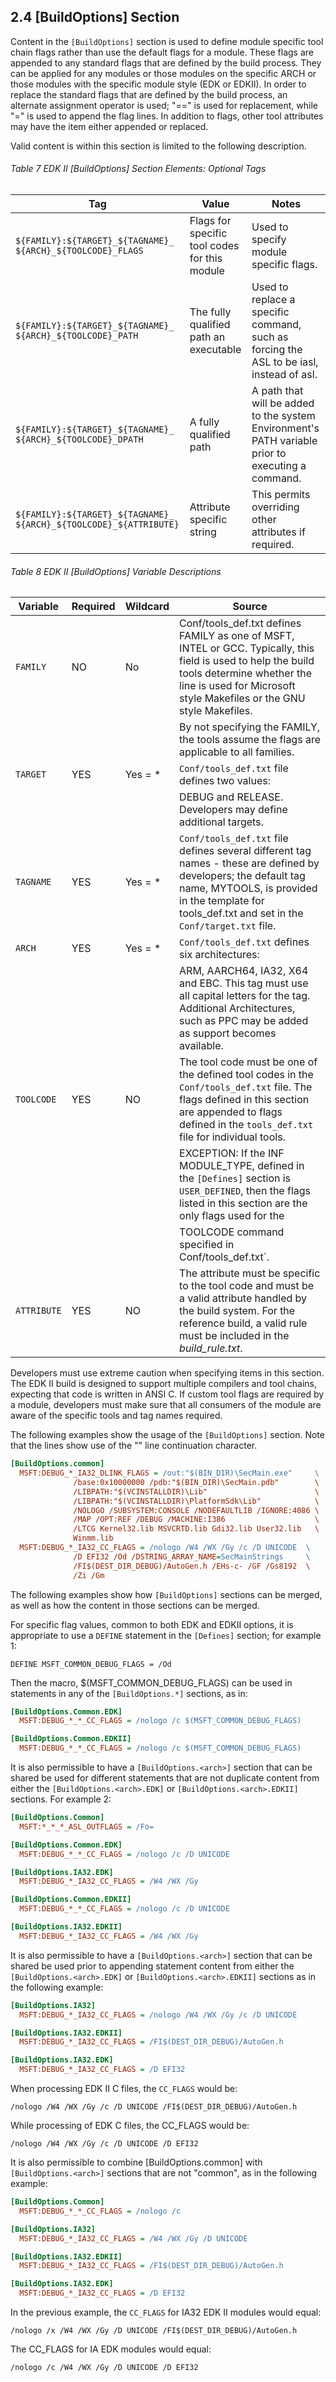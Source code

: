 <!--- @file
  2.4 [BuildOptions] Section

  Copyright (c) 2006-2017, Intel Corporation. All rights reserved.<BR>

  Redistribution and use in source (original document form) and 'compiled'
  forms (converted to PDF, epub, HTML and other formats) with or without
  modification, are permitted provided that the following conditions are met:

  1) Redistributions of source code (original document form) must retain the
     above copyright notice, this list of conditions and the following
     disclaimer as the first lines of this file unmodified.

  2) Redistributions in compiled form (transformed to other DTDs, converted to
     PDF, epub, HTML and other formats) must reproduce the above copyright
     notice, this list of conditions and the following disclaimer in the
     documentation and/or other materials provided with the distribution.

  THIS DOCUMENTATION IS PROVIDED BY TIANOCORE PROJECT "AS IS" AND ANY EXPRESS OR
  IMPLIED WARRANTIES, INCLUDING, BUT NOT LIMITED TO, THE IMPLIED WARRANTIES OF
  MERCHANTABILITY AND FITNESS FOR A PARTICULAR PURPOSE ARE DISCLAIMED. IN NO
  EVENT SHALL TIANOCORE PROJECT  BE LIABLE FOR ANY DIRECT, INDIRECT, INCIDENTAL,
  SPECIAL, EXEMPLARY, OR CONSEQUENTIAL DAMAGES (INCLUDING, BUT NOT LIMITED TO,
  PROCUREMENT OF SUBSTITUTE GOODS OR SERVICES; LOSS OF USE, DATA, OR PROFITS;
  OR BUSINESS INTERRUPTION) HOWEVER CAUSED AND ON ANY THEORY OF LIABILITY,
  WHETHER IN CONTRACT, STRICT LIABILITY, OR TORT (INCLUDING NEGLIGENCE OR
  OTHERWISE) ARISING IN ANY WAY OUT OF THE USE OF THIS DOCUMENTATION, EVEN IF
  ADVISED OF THE POSSIBILITY OF SUCH DAMAGE.

-->

## 2.4 [BuildOptions] Section

Content in the `[BuildOptions]` section is used to define module specific tool
chain flags rather than use the default flags for a module. These flags are
appended to any standard flags that are defined by the build process. They can
be applied for any modules or those modules on the specific ARCH or those
modules with the specific module style (EDK or EDKII). In order to replace the
standard flags that are defined by the build process, an alternate assignment
operator is used; "==" is used for replacement, while "=" is used to append
the flag lines. In addition to flags, other tool attributes may have the item
either appended or replaced.

Valid content is within this section is limited to the following description.

###### Table 7 EDK II [BuildOptions] Section Elements: Optional Tags

| Tag                                                              | Value                                         | Notes                                                                                             |
| ---------------------------------------------------------------- | --------------------------------------------- | ------------------------------------------------------------------------------------------------- |
| `${FAMILY}:${TARGET}_${TAGNAME}_` `${ARCH}_${TOOLCODE}_FLAGS`        | Flags for specific tool codes for this module | Used to specify module specific flags.                                                            |
| `${FAMILY}:${TARGET}_${TAGNAME}_` `${ARCH}_${TOOLCODE}_PATH`         | The fully qualified path an executable        | Used to replace a specific command, such as forcing the ASL to be iasl, instead of asl.           |
| `${FAMILY}:${TARGET}_${TAGNAME}_` `${ARCH}_${TOOLCODE}_DPATH`        | A fully qualified path                        | A path that will be added to the system Environment's PATH variable prior to executing a command. |
| `${FAMILY}:${TARGET}_${TAGNAME}_` `${ARCH}_${TOOLCODE}_${ATTRIBUTE}` | Attribute specific string                     | This permits overriding other attributes if required.                                             |

###### Table 8 EDK II [BuildOptions] Variable Descriptions

| Variable    | Required | Wildcard | Source                                                                                                                                                                                                               |
| ----------- | -------- | -------- | -------------------------------------------------------------------------------------------------------------------------------------------------------------------------------------------------------------------- |
| `FAMILY`    | NO       | No       | Conf/tools_def.txt defines FAMILY as one of MSFT, INTEL or GCC. Typically, this field is used to help the build tools determine whether the line is used for Microsoft style Makefiles or the GNU style Makefiles.   |
|             |          |          | By not specifying the FAMILY, the tools assume the flags are applicable to all families.                                                                                                                             |
| `TARGET`    | YES      | Yes = *  | `Conf/tools_def.txt` file defines two values:                                                                                                                                                                        |
|             |          |          | DEBUG and RELEASE. Developers may define additional targets.                                                                                                                                                         |
| `TAGNAME`   | YES      | Yes = *  | `Conf/tools_def.txt` file defines several different tag names - these are defined by developers; the default tag name, MYTOOLS, is provided in the template for tools_def.txt and set in the `Conf/target.txt` file. |
| `ARCH`      | YES      | Yes = *  | `Conf/tools_def.txt` defines six architectures:                                                                                                                                                                      |
|             |          |          | ARM, AARCH64, IA32, X64 and EBC. This tag must use all capital letters for the tag. Additional Architectures, such as PPC may be added as support becomes available.                                                 |
| `TOOLCODE`  | YES      | NO       | The tool code must be one of the defined tool codes in the `Conf/tools_def.txt` file. The flags defined in this section are appended to flags defined in the `tools_def.txt` file for individual tools.              |
|             |          |          | EXCEPTION: If the INF MODULE_TYPE, defined in the `[Defines]` section is `USER_DEFINED`, then the flags listed in this section are the only flags used for the                                                       |
|             |          |          | TOOLCODE command specified in Conf/tools_def.txt`.                                                                                                                                                                   |
| `ATTRIBUTE` | YES      | NO       | The attribute must be specific to the tool code and must be a valid attribute handled by the build system. For the reference build, a valid rule must be included in the _build_rule.txt_.                           |

Developers must use extreme caution when specifying items in this section. The
EDK II build is designed to support multiple compilers and tool chains,
expecting that code is written in ANSI C. If custom tool flags are required by
a module, developers must make sure that all consumers of the module are aware
of the specific tools and tag names required.

The following examples show the usage of the `[BuildOptions]` section. Note
that the lines show use of the "\" line continuation character.

```ini
[BuildOptions.common]
  MSFT:DEBUG_*_IA32_DLINK_FLAGS = /out:"$(BIN_DIR)\SecMain.exe"     \
              /base:0x10000000 /pdb:"$(BIN_DIR)\SecMain.pdb"        \
              /LIBPATH:"$(VCINSTALLDIR)\Lib"                        \
              /LIBPATH:"$(VCINSTALLDIR)\PlatformSdk\Lib"            \
              /NOLOGO /SUBSYSTEM:CONSOLE /NODEFAULTLIB /IGNORE:4086 \
              /MAP /OPT:REF /DEBUG /MACHINE:I386                    \
              /LTCG Kernel32.lib MSVCRTD.lib Gdi32.lib User32.lib   \
              Winmm.lib
  MSFT:DEBUG_*_IA32_CC_FLAGS = /nologo /W4 /WX /Gy /c /D UNICODE  \
              /D EFI32 /Od /DSTRING_ARRAY_NAME=SecMainStrings     \
              /FI$(DEST_DIR_DEBUG)/AutoGen.h /EHs-c- /GF /Gs8192  \
              /Zi /Gm
```

The following examples show how `[BuildOptions]` sections can be merged, as
well as how the content in those sections can be merged.

For specific flag values, common to both EDK and EDKII options, it is
appropriate to use a `DEFINE` statement in the `[Defines]` section; for
example 1:

`DEFINE MSFT_COMMON_DEBUG_FLAGS = /Od`

Then the macro, $(MSFT_COMMON_DEBUG_FLAGS) can be used in statements in any of
the `[BuildOptions.*]` sections, as in:

```ini
[BuildOptions.Common.EDK]
  MSFT:DEBUG_*_*_CC_FLAGS = /nologo /c $(MSFT_COMMON_DEBUG_FLAGS)

[BuildOptions.Common.EDKII]
  MSFT:DEBUG_*_*_CC_FLAGS = /nologo /c $(MSFT_COMMON_DEBUG_FLAGS)
```

It is also permissible to have a `[BuildOptions.<arch>]` section that can be
shared be used for different statements that are not duplicate content from
either the `[BuildOptions.<arch>.EDK]` or `[BuildOptions.<arch>.EDKII]`
sections. For example 2:

```ini
[BuildOptions.Common]
  MSFT:*_*_*_ASL_OUTFLAGS = /Fo=

[BuildOptions.Common.EDK]
  MSFT:DEBUG_*_*_CC_FLAGS = /nologo /c /D UNICODE

[BuildOptions.IA32.EDK]
  MSFT:DEBUG_*_IA32_CC_FLAGS = /W4 /WX /Gy

[BuildOptions.Common.EDKII]
  MSFT:DEBUG_*_*_CC_FLAGS = /nologo /c /D UNICODE

[BuildOptions.IA32.EDKII]
  MSFT:DEBUG_*_IA32_CC_FLAGS = /W4 /WX /Gy
```

It is also permissible to have a `[BuildOptions.<arch>]` section that can be
shared be used prior to appending statement content from either the
`[BuildOptions.<arch>.EDK]` or `[BuildOptions.<arch>.EDKII]` sections as in the
following example:

```ini
[BuildOptions.IA32]
  MSFT:DEBUG_*_IA32_CC_FLAGS = /nologo /W4 /WX /Gy /c /D UNICODE

[BuildOptions.IA32.EDKII]
  MSFT:DEBUG_*_IA32_CC_FLAGS = /FI$(DEST_DIR_DEBUG)/AutoGen.h

[BuildOptions.IA32.EDK]
  MSFT:DEBUG_*_IA32_CC_FLAGS = /D EFI32
```

When processing EDK II C files, the `CC_FLAGS` would be:

`/nologo /W4 /WX /Gy /c /D UNICODE /FI$(DEST_DIR_DEBUG)/AutoGen.h`

While processing of EDK C files, the CC_FLAGS would be:

`/nologo /W4 /WX /Gy /c /D UNICODE /D EFI32`

It is also permissible to combine [BuildOptions.common] with
`[BuildOptions.<arch>]` sections that are not "common", as in the following
example:

```ini
[BuildOptions.Common]
  MSFT:DEBUG_*_*_CC_FLAGS = /nologo /c

[BuildOptions.IA32]
  MSFT:DEBUG_*_IA32_CC_FLAGS = /W4 /WX /Gy /D UNICODE

[BuildOptions.IA32.EDKII]
  MSFT:DEBUG_*_IA32_CC_FLAGS = /FI$(DEST_DIR_DEBUG)/AutoGen.h

[BuildOptions.IA32.EDK]
  MSFT:DEBUG_*_IA32_CC_FLAGS = /D EFI32
```

In the previous example, the `CC_FLAGS` for IA32 EDK II modules would equal:

`/nologo /x /W4 /WX /Gy /D UNICODE /FI$(DEST_DIR_DEBUG)/AutoGen.h`

The CC_FLAGS for IA EDK modules would equal:

`/nologo /c /W4 /WX /Gy /D UNICODE /D EFI32`
